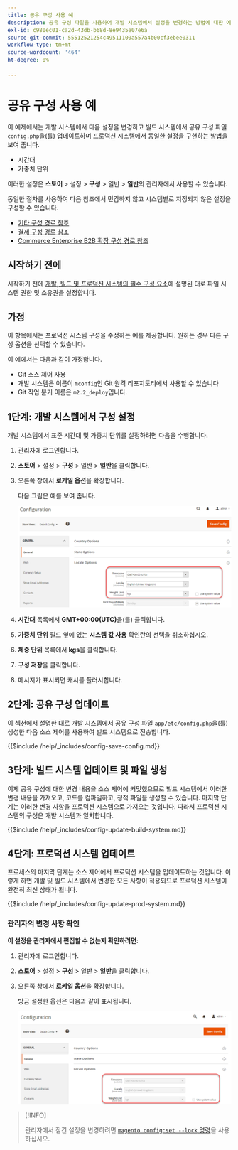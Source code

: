 ```yaml
---
title: 공유 구성 사용 예
description: 공유 구성 파일을 사용하여 개발 시스템에서 설정을 변경하는 방법에 대한 예를 참조하십시오.
exl-id: c980ec01-ca2d-43db-b68d-8e9435e07e6a
source-git-commit: 55512521254c49511100a557a4b00cf3ebee0311
workflow-type: tm+mt
source-wordcount: '464'
ht-degree: 0%

---
```


# 공유 구성 사용 예

이 예제에서는 개발 시스템에서 다음 설정을 변경하고 빌드 시스템에서 공유 구성 파일 `config.php`을(를) 업데이트하며 프로덕션 시스템에서 동일한 설정을 구현하는 방법을 보여 줍니다.

- 시간대
- 가중치 단위

이러한 설정은 **스토어** > 설정 > **구성** > 일반 > **일반**&#x200B;의 관리자에서 사용할 수 있습니다.

동일한 절차를 사용하여 다음 참조에서 민감하지 않고 시스템별로 지정되지 않은 설정을 구성할 수 있습니다.

- [기타 구성 경로 참조](../reference/config-reference-general.md)
- [결제 구성 경로 참조](../reference/config-reference-payment.md)
- [Commerce Enterprise B2B 확장 구성 경로 참조](../reference/config-reference-b2b.md)

## 시작하기 전에

시작하기 전에 [개발, 빌드 및 프로덕션 시스템의 필수 구성 요소](../deployment/prerequisites.md)에 설명된 대로 파일 시스템 권한 및 소유권을 설정합니다.

## 가정

이 항목에서는 프로덕션 시스템 구성을 수정하는 예를 제공합니다. 원하는 경우 다른 구성 옵션을 선택할 수 있습니다.

이 예에서는 다음과 같이 가정합니다.

- Git 소스 제어 사용
- 개발 시스템은 이름이 `mconfig`인 Git 원격 리포지토리에서 사용할 수 있습니다
- Git 작업 분기 이름은 `m2.2_deploy`입니다.

## 1단계: 개발 시스템에서 구성 설정

개발 시스템에서 표준 시간대 및 가중치 단위를 설정하려면 다음을 수행합니다.

1. 관리자에 로그인합니다.
1. **스토어** > 설정 > **구성** > 일반 > **일반**&#x200B;을 클릭합니다.
1. 오른쪽 창에서 **로케일 옵션**&#x200B;을 확장합니다.

   다음 그림은 예를 보여 줍니다.

   ![개발 시스템에서 로케일 옵션 설정](../../assets/configuration/split-deploy-set-locale.png)

1. **시간대** 목록에서 **GMT+00:00(UTC)**&#x200B;을(를) 클릭합니다.
1. **가중치 단위** 필드 옆에 있는 **시스템 값 사용** 확인란의 선택을 취소하십시오.
1. **체중 단위** 목록에서 **kgs**&#x200B;을 클릭합니다.
1. **구성 저장**&#x200B;을 클릭합니다.
1. 메시지가 표시되면 캐시를 플러시합니다.

## 2단계: 공유 구성 업데이트

이 섹션에서 설명한 대로 개발 시스템에서 공유 구성 파일 `app/etc/config.php`을(를) 생성한 다음 소스 제어를 사용하여 빌드 시스템으로 전송합니다.

{{$include /help/_includes/config-save-config.md}}

## 3단계: 빌드 시스템 업데이트 및 파일 생성

이제 공유 구성에 대한 변경 내용을 소스 제어에 커밋했으므로 빌드 시스템에서 이러한 변경 내용을 가져오고, 코드를 컴파일하고, 정적 파일을 생성할 수 있습니다. 마지막 단계는 이러한 변경 사항을 프로덕션 시스템으로 가져오는 것입니다. 따라서 프로덕션 시스템의 구성은 개발 시스템과 일치합니다.

{{$include /help/_includes/config-update-build-system.md}}

## 4단계: 프로덕션 시스템 업데이트

프로세스의 마지막 단계는 소스 제어에서 프로덕션 시스템을 업데이트하는 것입니다. 이렇게 하면 개발 및 빌드 시스템에서 변경한 모든 사항이 적용되므로 프로덕션 시스템이 완전히 최신 상태가 됩니다.

{{$include /help/_includes/config-update-prod-system.md}}

### 관리자의 변경 사항 확인

**이 설정을 관리자에서 편집할 수 없는지 확인하려면**:

1. 관리자에 로그인합니다.
1. **스토어** > 설정 > **구성** > 일반 > **일반**&#x200B;을 클릭합니다.
1. 오른쪽 창에서 **로케일 옵션**&#x200B;을 확장합니다.

   방금 설정한 옵션은 다음과 같이 표시됩니다.

   ![Admin에서 구성 옵션을 편집할 수 없음](../../assets/configuration/split-deploy-not-editable.png)

>[!INFO]
>
>관리자에서 잠긴 설정을 변경하려면 [`magento config:set --lock` 명령](../cli/set-configuration-values.md)을 사용하십시오.

<!-- Last updated from includes: 2024-07-18 15:50:54 -->
